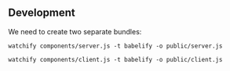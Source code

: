 ## Development

We need to create two separate bundles:

`watchify components/server.js -t babelify -o public/server.js`

`watchify components/client.js -t babelify -o public/client.js`
